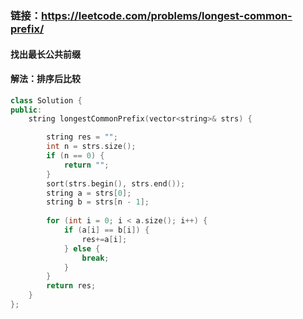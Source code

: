 ###  链接：https://leetcode.com/problems/longest-common-prefix/

####  找出最长公共前缀

#### 解法：排序后比较

```c++
class Solution {
public:
    string longestCommonPrefix(vector<string>& strs) {

        string res = "";
        int n = strs.size();
        if (n == 0) {
            return "";
        }
        sort(strs.begin(), strs.end());
        string a = strs[0];
        string b = strs[n - 1];
        
        for (int i = 0; i < a.size(); i++) {
            if (a[i] == b[i]) {
                res+=a[i];
            } else {
                break;
            }
        }
        return res;  
    }
};
```

